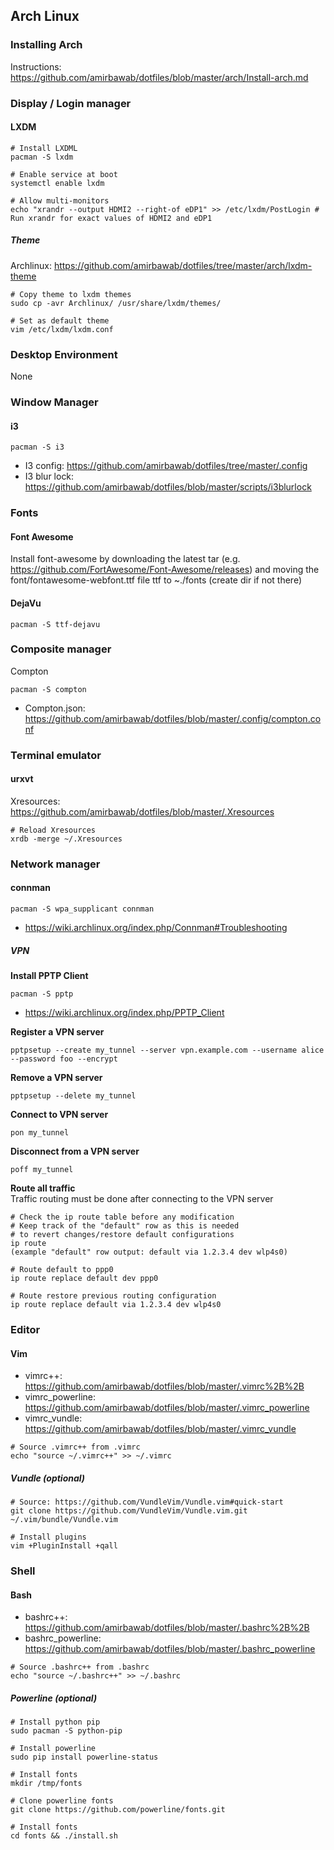 ## Arch Linux
### Installing Arch
Instructions: https://github.com/amirbawab/dotfiles/blob/master/arch/Install-arch.md

### Display / Login manager
#### LXDM
```
# Install LXDML
pacman -S lxdm

# Enable service at boot
systemctl enable lxdm

# Allow multi-monitors
echo "xrandr --output HDMI2 --right-of eDP1" >> /etc/lxdm/PostLogin # Run xrandr for exact values of HDMI2 and eDP1
```
##### Theme
Archlinux: https://github.com/amirbawab/dotfiles/tree/master/arch/lxdm-theme
```
# Copy theme to lxdm themes
sudo cp -avr Archlinux/ /usr/share/lxdm/themes/

# Set as default theme
vim /etc/lxdm/lxdm.conf
```

### Desktop Environment
None

### Window Manager
#### i3
```
pacman -S i3
```
* I3 config: https://github.com/amirbawab/dotfiles/tree/master/.config
* I3 blur lock: https://github.com/amirbawab/dotfiles/blob/master/scripts/i3blurlock

### Fonts
#### Font Awesome
Install font-awesome by downloading the latest tar (e.g. https://github.com/FortAwesome/Font-Awesome/releases) and moving the font/fontawesome-webfont.ttf file ttf to ~./fonts (create dir if not there)

#### DejaVu
```
pacman -S ttf-dejavu
```

### Composite manager
Compton
```
pacman -S compton
```
* Compton.json: https://github.com/amirbawab/dotfiles/blob/master/.config/compton.conf

### Terminal emulator
#### urxvt
Xresources: https://github.com/amirbawab/dotfiles/blob/master/.Xresources
```
# Reload Xresources
xrdb -merge ~/.Xresources
```

### Network manager
#### connman
```
pacman -S wpa_supplicant connman
```
* https://wiki.archlinux.org/index.php/Connman#Troubleshooting

##### VPN
**Install PPTP Client**
```
pacman -S pptp
```
* https://wiki.archlinux.org/index.php/PPTP_Client

**Register a VPN server**
```
pptpsetup --create my_tunnel --server vpn.example.com --username alice --password foo --encrypt
```

**Remove a VPN server**
```
pptpsetup --delete my_tunnel
```

**Connect to VPN server**
```
pon my_tunnel
```

**Disconnect from a VPN server**
```
poff my_tunnel
```

**Route all traffic**  
Traffic routing must be done after connecting to the VPN server
```
# Check the ip route table before any modification
# Keep track of the "default" row as this is needed
# to revert changes/restore default configurations
ip route
(example "default" row output: default via 1.2.3.4 dev wlp4s0)

# Route default to ppp0
ip route replace default dev ppp0

# Route restore previous routing configuration
ip route replace default via 1.2.3.4 dev wlp4s0
```

### Editor
#### Vim
* vimrc++: https://github.com/amirbawab/dotfiles/blob/master/.vimrc%2B%2B
* vimrc_powerline: https://github.com/amirbawab/dotfiles/blob/master/.vimrc_powerline
* vimrc_vundle: https://github.com/amirbawab/dotfiles/blob/master/.vimrc_vundle
```
# Source .vimrc++ from .vimrc
echo "source ~/.vimrc++" >> ~/.vimrc
```

##### Vundle (optional)
```
# Source: https://github.com/VundleVim/Vundle.vim#quick-start
git clone https://github.com/VundleVim/Vundle.vim.git ~/.vim/bundle/Vundle.vim

# Install plugins
vim +PluginInstall +qall
```

### Shell
#### Bash
* bashrc++: https://github.com/amirbawab/dotfiles/blob/master/.bashrc%2B%2B
* bashrc_powerline: https://github.com/amirbawab/dotfiles/blob/master/.bashrc_powerline
```
# Source .bashrc++ from .bashrc
echo "source ~/.bashrc++" >> ~/.bashrc
```

##### Powerline (optional)
```
# Install python pip
sudo pacman -S python-pip

# Install powerline
sudo pip install powerline-status

# Install fonts
mkdir /tmp/fonts

# Clone powerline fonts
git clone https://github.com/powerline/fonts.git

# Install fonts
cd fonts && ./install.sh
```
